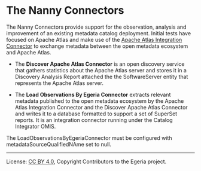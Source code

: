 <!-- SPDX-License-Identifier: CC-BY-4.0 -->
<!-- Copyright Contributors to the Egeria project. -->

# The Nanny Connectors

The Nanny Connectors provide support for the observation, analysis and improvement of an existing metadata 
catalog deployment.  Initial tests have focused on Apache Atlas and make use of the 
[Apache Atlas Integration Connector](../integration-connectors/atlas-integration-connector) to exchange metadata
between the open metadata ecosystem and Apache Atlas.

* The **Discover Apache Atlas Connector** is an open discovery service that gathers statistics about the
  Apache Atlas server and stores it in a Discovery Analysis Report attached the the SoftwareServer entity
  that represents the Apache Atlas server.

* The **Load Observations By Egeria Connector** extracts relevant metadata published to the open metadata
ecosystem by the Apache Atlas Integration Connector and the Discover Apache Atlas Connector and writes it
to a database formatted to support a set of SuperSet reports.  It is an integration
connector running under the Catalog Integrator OMIS.  


The LoadObservationsByEgeriaConnector must be configured with metadataSourceQualifiedNAme set to null. 



----
License: [CC BY 4.0](https://creativecommons.org/licenses/by/4.0/),
Copyright Contributors to the Egeria project.